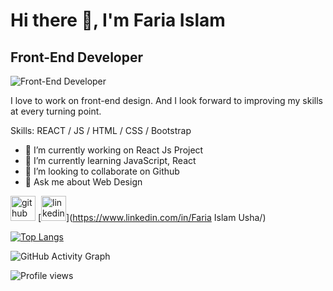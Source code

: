 # Hi there 👋, I'm Faria Islam
## Front-End Developer
![Front-End Developer](https://scontent.fdac13-1.fna.fbcdn.net/v/t39.30808-6/328627623_6406117932755244_3313757430339533501_n.jpg?_nc_cat=110&ccb=1-7&_nc_sid=e3f864&_nc_eui2=AeFL32vDGmV-I7nUWN_36o4W-cP--4IovDn5w_77gii8OcXjYk_HgIRLqdb1ze60JkkCS2mECxKElSwJXi_5Kg7s&_nc_ohc=ugUJNCodVBIAX9JHNSc&tn=aMZTrHIi-v-pljUN&_nc_ht=scontent.fdac13-1.fna&oh=00_AfCLJ_08iTk4iu5i2hFzLkrIaB9ZCUPTdiJQwHaxQx2wjA&oe=63E93E04)

I love to work on front-end design. And I look forward to improving my skills at every turning point.

Skills:  REACT / JS / HTML / CSS / Bootstrap

- 🔭 I’m currently working on React Js Project 
- 🌱 I’m currently learning JavaScript, React 
- 👯 I’m looking to collaborate on Github 
- 💬 Ask me about Web Design 


[<img src='https://cdn.jsdelivr.net/npm/simple-icons@3.0.1/icons/github.svg' alt='github' height='40'>](https://github.com/fariaislamusha19)  [<img src='https://cdn.jsdelivr.net/npm/simple-icons@3.0.1/icons/linkedin.svg' alt='linkedin' height='40'>](https://www.linkedin.com/in/Faria Islam Usha/)  

[![Top Langs](https://github-readme-stats.vercel.app/api/top-langs/?username=fariaislamusha19)](https://github.com/anuraghazra/github-readme-stats)

![GitHub Activity Graph](https://activity-graph.herokuapp.com/graph?username=fariaislamusha19)  

![Profile views](https://gpvc.arturio.dev/fariaislamusha19)  
